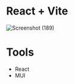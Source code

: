 # React + Vite
![Screenshot (189)](https://github.com/user-attachments/assets/44395370-4c0a-40c9-bc40-0488f27cf3cd)
<h1>Tools</h1>
<ul>
  <li>React</li>
  <li>MUI</li>
</ul>

<Deployment site>
<a href="https://infinite-tutelage-assignment-4.onrender.com"></a>




